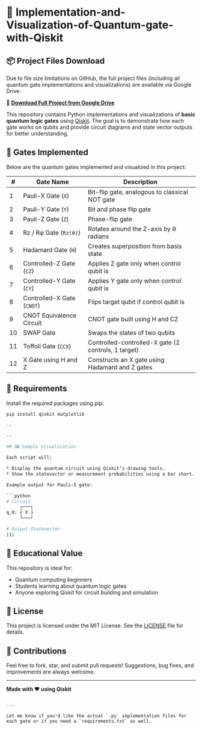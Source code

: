 # 🧠 Implementation-and-Visualization-of-Quantum-gate-with-Qiskit

 ## 📦 Project Files Download

Due to file size limitations on GitHub, the full project files (including all quantum gate implementations and visualizations) are available via Google Drive:

🔗 **[Download Full Project from Google Drive](https://drive.google.com/drive/folders/1skja1tQ97iIQlRf1HaE8QwiS5-19UL5y?usp=sharing)**


This repository contains Python implementations and visualizations of **basic quantum logic gates** using [Qiskit](https://qiskit.org/). The goal is to demonstrate how each gate works on qubits and provide circuit diagrams and state vector outputs for better understanding.

## 🧪 Gates Implemented

Below are the quantum gates implemented and visualized in this project:

| #  | Gate Name                      | Description                                                |
|----|-------------------------------|------------------------------------------------------------|
| 1  | Pauli-X Gate (`X`)            | Bit-flip gate, analogous to classical NOT gate             |
| 2  | Pauli-Y Gate (`Y`)            | Bit and phase flip gate                                    |
| 3  | Pauli-Z Gate (`Z`)            | Phase-flip gate                                            |
| 4  | Rz / Rφ Gate (`Rz(θ)`)        | Rotates around the Z-axis by θ radians                    |
| 5  | Hadamard Gate (`H`)           | Creates superposition from basis state                    |
| 6  | Controlled-Z Gate (`CZ`)      | Applies Z gate only when control qubit is |1⟩              |
| 7  | Controlled-Y Gate (`CY`)      | Applies Y gate only when control qubit is |1⟩              |
| 8  | Controlled-X Gate (`CNOT`)    | Flips target qubit if control qubit is |1⟩                |
| 9  | CNOT Equivalence Circuit      | CNOT gate built using H and CZ                             |
| 10 | SWAP Gate                     | Swaps the states of two qubits                             |
| 11 | Toffoli Gate (`CCX`)          | Controlled-controlled-X gate (2 controls, 1 target)        |
| 12 | X Gate using H and Z          | Constructs an X gate using Hadamard and Z gates           |

## 🧰 Requirements

Install the required packages using pip:

```bash
pip install qiskit matplotlib

--

--

## 🖼️ Sample Visualization

Each script will:

* Display the quantum circuit using Qiskit’s drawing tools.
* Show the statevector or measurement probabilities using a bar chart.

Example output for Pauli-X gate:

```python
# Circuit
     ┌───┐
q_0: ┤ X ├
     └───┘

# Output Statevector
|1⟩
```



## 🧠 Educational Value

This repository is ideal for:

* Quantum computing beginners
* Students learning about quantum logic gates
* Anyone exploring Qiskit for circuit building and simulation

## 📜 License

This project is licensed under the MIT License. See the [LICENSE](LICENSE) file for details.

## 🤝 Contributions

Feel free to fork, star, and submit pull requests! Suggestions, bug fixes, and improvements are always welcome.

---

**Made with ❤️ using Qiskit**

```

---

Let me know if you'd like the actual `.py` implementation files for each gate or if you need a `requirements.txt` as well.
```


